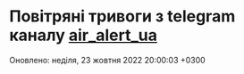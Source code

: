# Повітряні тривоги з telegram каналу [air_alert_ua](https://t.me/air_alert_ua)

Оновлено:
неділя, 23 жовтня 2022 20:00:03 +0300
